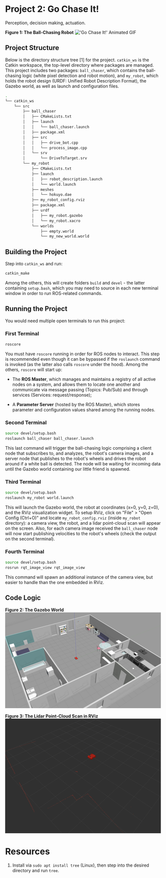 # Project 2: Go Chase It!

Perception, decision making, actuation.

__Figure 1: The Ball-Chasing Robot__
!['Go Chase It!' Animated GIF](./img/mov2.gif)

## Project Structure

Below is the directory structure tree [1] for the project. `catkin_ws` is the Catkin workspace, the top-level directory where packages are managed. This project includes two packages: `ball_chaser`, which contains  the ball-chasing logic (white pixel detection and robot motion), and `my_robot`, which holds the robot design (URDF: Unified Robot Description Format), the Gazebo world, as well as launch and configuration files.

```bash
.
└── catkin_ws
    └── src
        ├── ball_chaser
        │   ├── CMakeLists.txt
        │   ├── launch
        │   │   └── ball_chaser.launch
        │   ├── package.xml
        │   ├── src
        │   │   ├── drive_bot.cpp
        │   │   └── process_image.cpp
        │   └── srv
        │       └── DriveToTarget.srv
        └── my_robot
            ├── CMakeLists.txt
            ├── launch
            │   ├── robot_description.launch
            │   └── world.launch
            ├── meshes
            │   └── hokuyo.dae
            ├── my_robot_config.rviz
            ├── package.xml
            ├── urdf
            │   ├── my_robot.gazebo
            │   └── my_robot.xacro
            └── worlds
                ├── empty.world
                └── my_new_world.world
```

## Building the Project

Step into `catkin_ws` and run:

```bash
catkin_make
```

Among the others, this will create folders `build` and `devel` - the latter containing `setup.bash`, which you may need to source in each new terminal window in order to run ROS-related commands.

## Running the Project

You would need multiple open terminals to run this project:

### First Terminal

```bash
roscore
```

You must have `roscore` running in order for ROS nodes to interact. This step is recommended even though it can be bypassed if the `roslaunch` command is invoked (as the latter also calls `roscore` under the hood). Among the others, `roscore` will start up:

- The __ROS Master__, which manages and maintains a registry of all active nodes on a system, and allows them to locate one another and communicate via message passing (Topics: Pub/Sub) and through services (Services: request/response);

- A __Parameter Server__ (hosted by the ROS Master), which stores parameter and configuration values shared among the running nodes.

### Second Terminal

```bash
source devel/setup.bash
roslaunch ball_chaser ball_chaser.launch
```

This last command will trigger the ball-chasing logic comprising a client node that subscribes to, and analyzes, the robot's camera images, and a server node that publishes to the robot's wheels and drives the robot around if a white ball is detected. The node will be waiting for incoming data until the Gazebo world containing our little friend is spawned.

### Third Terminal

```bash
source devel/setup.bash
roslaunch my_robot world.launch
```

This will launch the Gazebo world, the robot at coordinates (x=0, y=0, z=0), and the RViz visualization widget. To setup RViz, click on "File" > "Open Config (Ctrl+O)" and locate `my_robot_config.rviz` (inside `my_robot` directory): a camera view, the robot, and a lidar point-cloud scan will appear on the screen. Also, for each camera image received the `ball_chaser` node will now start publishing velocities to the robot's wheels (check the output on the second terminal).

### Fourth Terminal

```bash
source devel/setup.bash
rosrun rqt_image_view rqt_image_view
```

This command will spawn an additional instance of the camera view, but easier to handle than the one embedded in RViz.

## Code Logic

__Figure 2: The Gazebo World__
![The Gazebo World](./img/img2.png)

__Figure 3: The Lidar Point-Cloud Scan in RViz__
![RViz Lidar View](./img/img3.png)

# Resources

1. Install via `sudo apt install tree` (Linux), then step into the desired directory and run `tree`.
